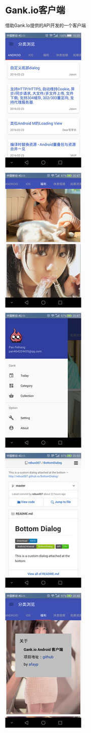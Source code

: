 # Gank.io客户端
借助Gank.Io提供的API开发的一个客户端

![](screenshorts/s1.png)

![](screenshorts/s2.png)

![](screenshorts/s3.png)

![](screenshorts/s4.png)

![](screenshorts/s5.png)
